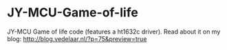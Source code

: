 JY-MCU-Game-of-life
===================

JY-MCU Game of life code (features a ht1632c driver).
Read about it on my blog: http://blog.vedelaar.nl/?p=75&preview=true